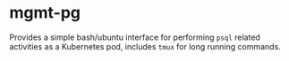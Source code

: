 # mgmt-pg

Provides a simple bash/ubuntu interface for performing `psql` related activities as a Kubernetes pod, includes `tmux` for long running commands.
